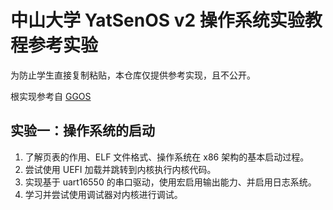 # 中山大学 YatSenOS v2 操作系统实验教程参考实验

为防止学生直接复制粘贴，本仓库仅提供参考实现，且不公开。

根实现参考自 [GGOS](https://github.com/GZTimeWalker/GGOS)

## 实验一：操作系统的启动

1. 了解页表的作用、ELF 文件格式、操作系统在 x86 架构的基本启动过程。
2. 尝试使用 UEFI 加载并跳转到内核执行内核代码。
3. 实现基于 uart16550 的串口驱动，使用宏启用输出能力、并启用日志系统。
4. 学习并尝试使用调试器对内核进行调试。
